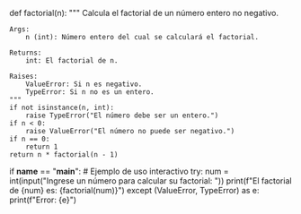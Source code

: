 def factorial(n):
    """
    Calcula el factorial de un número entero no negativo.
    
    Args:
        n (int): Número entero del cual se calculará el factorial.
    
    Returns:
        int: El factorial de n.
    
    Raises:
        ValueError: Si n es negativo.
        TypeError: Si n no es un entero.
    """
    if not isinstance(n, int):
        raise TypeError("El número debe ser un entero.")
    if n < 0:
        raise ValueError("El número no puede ser negativo.")
    if n == 0:
        return 1
    return n * factorial(n - 1)


if __name__ == "__main__":
    # Ejemplo de uso interactivo
    try:
        num = int(input("Ingrese un número para calcular su factorial: "))
        print(f"El factorial de {num} es: {factorial(num)}")
    except (ValueError, TypeError) as e:
        print(f"Error: {e}")
        
